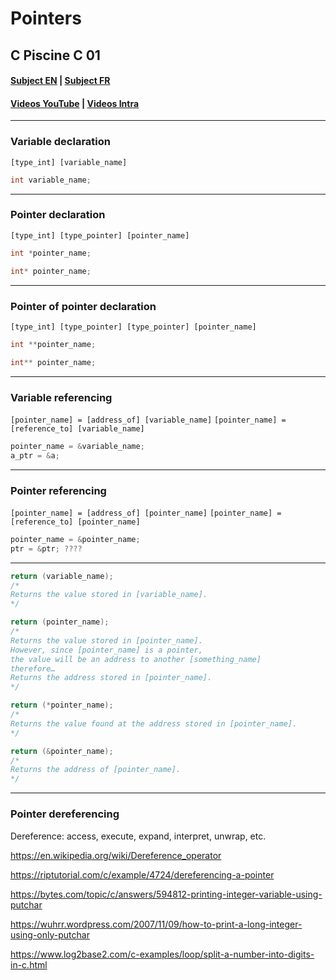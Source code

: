 # Pointers

## C Piscine C 01

#### [Subject EN](https://cdn.intra.42.fr/pdf/pdf/58307/en.subject.pdf) | [Subject FR](https://cdn.intra.42.fr/pdf/pdf/58308/fr.subject.pdf)
#### [Videos YouTube](https://www.youtube.com/playlist?list=PLVQYiy6xNUxytsXWxZx6odBJMbRktIHTs) | [Videos Intra](https://elearning.intra.42.fr/notions/c-piscine-c-01/subnotions)

---
### Variable declaration
`[type_int] [variable_name]`
```c
int variable_name;
```

---
### Pointer declaration
`[type_int] [type_pointer] [pointer_name]`
```c
int *pointer_name;
```
```c
int* pointer_name;
```

---
### Pointer of pointer declaration
`[type_int] [type_pointer] [type_pointer] [pointer_name]`
```c
int **pointer_name;
```
```c
int** pointer_name;
```

---
### Variable referencing
`[pointer_name] = [address_of] [variable_name]`
`[pointer_name] = [reference_to] [variable_name]`
```c
pointer_name = &variable_name;
a_ptr = &a;
```

---
### Pointer referencing
`[pointer_name] = [address_of] [pointer_name]`
`[pointer_name] = [reference_to] [pointer_name]`
```c
pointer_name = &pointer_name;
ptr = &ptr; ????
```

---
```c
return (variable_name);
/*
Returns the value stored in [variable_name].
*/
```
```c
return (pointer_name);
/*
Returns the value stored in [pointer_name].
However, since [pointer_name] is a pointer,
the value will be an address to another [something_name]
therefore…
Returns the address stored in [pointer_name].
*/
```
```c
return (*pointer_name);
/*
Returns the value found at the address stored in [pointer_name].
*/
```
```c
return (&pointer_name);
/*
Returns the address of [pointer_name].
*/
```

---
### Pointer dereferencing
Dereference: access, execute, expand, interpret, unwrap, etc.

https://en.wikipedia.org/wiki/Dereference_operator

https://riptutorial.com/c/example/4724/dereferencing-a-pointer

https://bytes.com/topic/c/answers/594812-printing-integer-variable-using-putchar

https://wuhrr.wordpress.com/2007/11/09/how-to-print-a-long-integer-using-only-putchar

https://www.log2base2.com/c-examples/loop/split-a-number-into-digits-in-c.html
